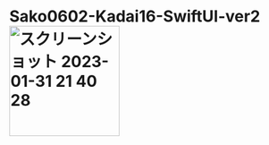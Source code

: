 # Sako0602-Kadai16-SwiftUI-ver2<img width="197" alt="スクリーンショット 2023-01-31 21 40 28" src="https://user-images.githubusercontent.com/111943557/215762490-52214073-588d-479e-a5dc-946bbad7bf64.png">
